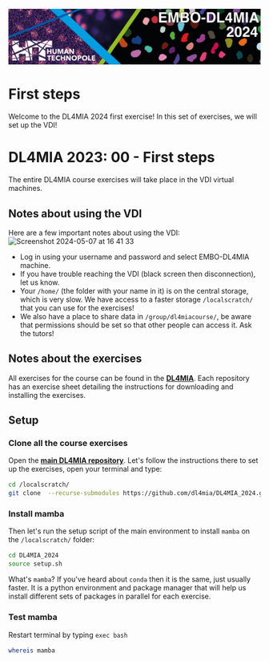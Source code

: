 ![Banner](https://raw.githubusercontent.com/dl4mia/.github/2024/img/DL4MIA_banner_2024.png)



# First steps


Welcome to the DL4MIA 2024 first exercise! In this set of exercises, we will set up the VDI!

# DL4MIA 2023: 00 - First steps


The entire DL4MIA course exercises will take place in the VDI virtual machines. 

## Notes about using the VDI

Here are a few important notes about using the VDI:<br />
![Screenshot 2024-05-07 at 16 41 33](https://github.com/dl4mia/00_first_steps/assets/16350783/682cb301-fea4-410c-95e4-6432dc1e6268)
<br />
- Log in using your username and password and select EMBO-DL4MIA machine.
- If you have trouble reaching the VDI (black screen then disconnection), let us know.
- Your `/home/` (the folder with your name in it) is on the central storage, which is very slow. We have access to a faster storage `/localscratch/` that you can use for the exercises!
- We also have a place to share data in `/group/dl4miacourse/`, be aware that permissions should be set so that other people can access it. Ask the tutors!


## Notes about the exercises

All exercises for the course can be found in the [**DL4MIA**](https://github.com/dl4mia/DL4MIA_2024/tree/main). Each repository has an exercise sheet detailing the instructions for downloading and installing the exercises.


## Setup


### Clone all the course exercises

Open the [**main DL4MIA repository**](https://github.com/dl4mia/DL4MIA_2024/tree/main). Let's follow the instructions there to set up the exercises,
open your terminal and type:

```bash
cd /localscratch/
git clone  --recurse-submodules https://github.com/dl4mia/DL4MIA_2024.git
```

### Install mamba

Then let's run the setup script of the main environment to install `mamba` on the `/localscratch/` folder:

```bash
cd DL4MIA_2024
source setup.sh
```

What's `mamba`? If you've heard about `conda` then it is the same, just usually faster. It is a python environment and package manager that will help us install different sets of packages in parallel for each exercise.

### Test mamba

Restart terminal by typing `exec bash`

```bash
whereis mamba
```
